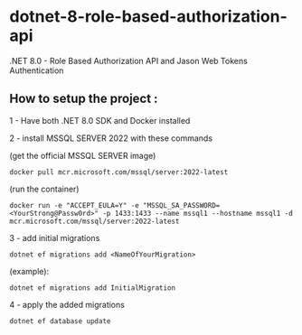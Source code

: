 # dotnet-8-role-based-authorization-api

.NET 8.0 - Role Based Authorization API and Jason Web Tokens Authentication

## How to setup the project :

1 - Have both .NET 8.0 SDK and Docker installed

2 - install MSSQL SERVER 2022 with these commands

(get the official MSSQL SERVER image)
	
`docker pull mcr.microsoft.com/mssql/server:2022-latest`
	
(run the container)

`docker run -e "ACCEPT_EULA=Y" -e "MSSQL_SA_PASSWORD=<YourStrong@Passw0rd>" -p 1433:1433 --name mssql1 --hostname mssql1 -d mcr.microsoft.com/mssql/server:2022-latest`

3 - add initial migrations
	
`dotnet ef migrations add <NameOfYourMigration>`

(example):
	
`dotnet ef migrations add InitialMigration`

4 - apply the added migrations

`dotnet ef database update`